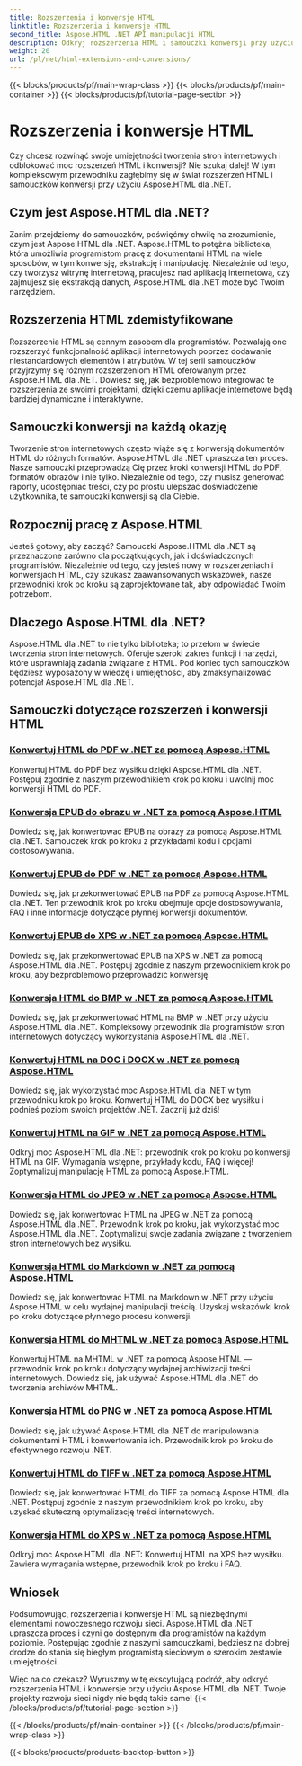 ```yaml
---
title: Rozszerzenia i konwersje HTML
linktitle: Rozszerzenia i konwersje HTML
second_title: Aspose.HTML .NET API manipulacji HTML
description: Odkryj rozszerzenia HTML i samouczki konwersji przy użyciu Aspose.HTML dla .NET. Dowiedz się, jak zoptymalizować rozwój sieci dzięki tym kompleksowym samouczkom.
weight: 20
url: /pl/net/html-extensions-and-conversions/
---
```


{{< blocks/products/pf/main-wrap-class >}}
{{< blocks/products/pf/main-container >}}
{{< blocks/products/pf/tutorial-page-section >}}

# Rozszerzenia i konwersje HTML


Czy chcesz rozwinąć swoje umiejętności tworzenia stron internetowych i odblokować moc rozszerzeń HTML i konwersji? Nie szukaj dalej! W tym kompleksowym przewodniku zagłębimy się w świat rozszerzeń HTML i samouczków konwersji przy użyciu Aspose.HTML dla .NET.

## Czym jest Aspose.HTML dla .NET?

Zanim przejdziemy do samouczków, poświęćmy chwilę na zrozumienie, czym jest Aspose.HTML dla .NET. Aspose.HTML to potężna biblioteka, która umożliwia programistom pracę z dokumentami HTML na wiele sposobów, w tym konwersję, ekstrakcję i manipulację. Niezależnie od tego, czy tworzysz witrynę internetową, pracujesz nad aplikacją internetową, czy zajmujesz się ekstrakcją danych, Aspose.HTML dla .NET może być Twoim narzędziem.

## Rozszerzenia HTML zdemistyfikowane

Rozszerzenia HTML są cennym zasobem dla programistów. Pozwalają one rozszerzyć funkcjonalność aplikacji internetowych poprzez dodawanie niestandardowych elementów i atrybutów. W tej serii samouczków przyjrzymy się różnym rozszerzeniom HTML oferowanym przez Aspose.HTML dla .NET. Dowiesz się, jak bezproblemowo integrować te rozszerzenia ze swoimi projektami, dzięki czemu aplikacje internetowe będą bardziej dynamiczne i interaktywne.

## Samouczki konwersji na każdą okazję

Tworzenie stron internetowych często wiąże się z konwersją dokumentów HTML do różnych formatów. Aspose.HTML dla .NET upraszcza ten proces. Nasze samouczki przeprowadzą Cię przez kroki konwersji HTML do PDF, formatów obrazów i nie tylko. Niezależnie od tego, czy musisz generować raporty, udostępniać treści, czy po prostu ulepszać doświadczenie użytkownika, te samouczki konwersji są dla Ciebie.

## Rozpocznij pracę z Aspose.HTML

Jesteś gotowy, aby zacząć? Samouczki Aspose.HTML dla .NET są przeznaczone zarówno dla początkujących, jak i doświadczonych programistów. Niezależnie od tego, czy jesteś nowy w rozszerzeniach i konwersjach HTML, czy szukasz zaawansowanych wskazówek, nasze przewodniki krok po kroku są zaprojektowane tak, aby odpowiadać Twoim potrzebom.

## Dlaczego Aspose.HTML dla .NET?

Aspose.HTML dla .NET to nie tylko biblioteka; to przełom w świecie tworzenia stron internetowych. Oferuje szeroki zakres funkcji i narzędzi, które usprawniają zadania związane z HTML. Pod koniec tych samouczków będziesz wyposażony w wiedzę i umiejętności, aby zmaksymalizować potencjał Aspose.HTML dla .NET.

## Samouczki dotyczące rozszerzeń i konwersji HTML
### [Konwertuj HTML do PDF w .NET za pomocą Aspose.HTML](./convert-html-to-pdf/)
Konwertuj HTML do PDF bez wysiłku dzięki Aspose.HTML dla .NET. Postępuj zgodnie z naszym przewodnikiem krok po kroku i uwolnij moc konwersji HTML do PDF.
### [Konwersja EPUB do obrazu w .NET za pomocą Aspose.HTML](./convert-epub-to-image/)
Dowiedz się, jak konwertować EPUB na obrazy za pomocą Aspose.HTML dla .NET. Samouczek krok po kroku z przykładami kodu i opcjami dostosowywania.
### [Konwertuj EPUB do PDF w .NET za pomocą Aspose.HTML](./convert-epub-to-pdf/)
Dowiedz się, jak przekonwertować EPUB na PDF za pomocą Aspose.HTML dla .NET. Ten przewodnik krok po kroku obejmuje opcje dostosowywania, FAQ i inne informacje dotyczące płynnej konwersji dokumentów.
### [Konwertuj EPUB do XPS w .NET za pomocą Aspose.HTML](./convert-epub-to-xps/)
Dowiedz się, jak przekonwertować EPUB na XPS w .NET za pomocą Aspose.HTML dla .NET. Postępuj zgodnie z naszym przewodnikiem krok po kroku, aby bezproblemowo przeprowadzić konwersję.
### [Konwersja HTML do BMP w .NET za pomocą Aspose.HTML](./convert-html-to-bmp/)
Dowiedz się, jak przekonwertować HTML na BMP w .NET przy użyciu Aspose.HTML dla .NET. Kompleksowy przewodnik dla programistów stron internetowych dotyczący wykorzystania Aspose.HTML dla .NET.
### [Konwertuj HTML na DOC i DOCX w .NET za pomocą Aspose.HTML](./convert-html-to-doc-docx/)
Dowiedz się, jak wykorzystać moc Aspose.HTML dla .NET w tym przewodniku krok po kroku. Konwertuj HTML do DOCX bez wysiłku i podnieś poziom swoich projektów .NET. Zacznij już dziś!
### [Konwertuj HTML na GIF w .NET za pomocą Aspose.HTML](./convert-html-to-gif/)
Odkryj moc Aspose.HTML dla .NET: przewodnik krok po kroku po konwersji HTML na GIF. Wymagania wstępne, przykłady kodu, FAQ i więcej! Zoptymalizuj manipulację HTML za pomocą Aspose.HTML.
### [Konwersja HTML do JPEG w .NET za pomocą Aspose.HTML](./convert-html-to-jpeg/)
Dowiedz się, jak konwertować HTML na JPEG w .NET za pomocą Aspose.HTML dla .NET. Przewodnik krok po kroku, jak wykorzystać moc Aspose.HTML dla .NET. Zoptymalizuj swoje zadania związane z tworzeniem stron internetowych bez wysiłku.
### [Konwersja HTML do Markdown w .NET za pomocą Aspose.HTML](./convert-html-to-markdown/)
Dowiedz się, jak konwertować HTML na Markdown w .NET przy użyciu Aspose.HTML w celu wydajnej manipulacji treścią. Uzyskaj wskazówki krok po kroku dotyczące płynnego procesu konwersji.
### [Konwersja HTML do MHTML w .NET za pomocą Aspose.HTML](./convert-html-to-mhtml/)
Konwertuj HTML na MHTML w .NET za pomocą Aspose.HTML — przewodnik krok po kroku dotyczący wydajnej archiwizacji treści internetowych. Dowiedz się, jak używać Aspose.HTML dla .NET do tworzenia archiwów MHTML.
### [Konwersja HTML do PNG w .NET za pomocą Aspose.HTML](./convert-html-to-png/)
Dowiedz się, jak używać Aspose.HTML dla .NET do manipulowania dokumentami HTML i konwertowania ich. Przewodnik krok po kroku do efektywnego rozwoju .NET.
### [Konwertuj HTML do TIFF w .NET za pomocą Aspose.HTML](./convert-html-to-tiff/)
Dowiedz się, jak konwertować HTML do TIFF za pomocą Aspose.HTML dla .NET. Postępuj zgodnie z naszym przewodnikiem krok po kroku, aby uzyskać skuteczną optymalizację treści internetowych.
### [Konwersja HTML do XPS w .NET za pomocą Aspose.HTML](./convert-html-to-xps/)
Odkryj moc Aspose.HTML dla .NET: Konwertuj HTML na XPS bez wysiłku. Zawiera wymagania wstępne, przewodnik krok po kroku i FAQ.

## Wniosek

Podsumowując, rozszerzenia i konwersje HTML są niezbędnymi elementami nowoczesnego rozwoju sieci. Aspose.HTML dla .NET upraszcza proces i czyni go dostępnym dla programistów na każdym poziomie. Postępując zgodnie z naszymi samouczkami, będziesz na dobrej drodze do stania się biegłym programistą sieciowym o szerokim zestawie umiejętności.

Więc na co czekasz? Wyruszmy w tę ekscytującą podróż, aby odkryć rozszerzenia HTML i konwersje przy użyciu Aspose.HTML dla .NET. Twoje projekty rozwoju sieci nigdy nie będą takie same!
{{< /blocks/products/pf/tutorial-page-section >}}

{{< /blocks/products/pf/main-container >}}
{{< /blocks/products/pf/main-wrap-class >}}

{{< blocks/products/products-backtop-button >}}
